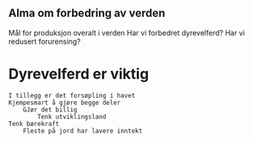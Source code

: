 ## Alma om forbedring av verden
Mål for produksjon overalt i verden
Har vi forbedret dyrevelferd?
Har vi redusert forurensing?

# Dyrevelferd er viktig

    I tillegg er det forsøpling i havet
    Kjempesmart å gjøre begge deler
        GJør det billig
            Tenk utviklingsland
    Tenk bærekraft
        Fleste på jord har lavere inntekt

